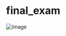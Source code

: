 # final_exam
![image](https://user-images.githubusercontent.com/74317544/104086257-fea04900-520a-11eb-8c42-944e1a3e9037.png)
